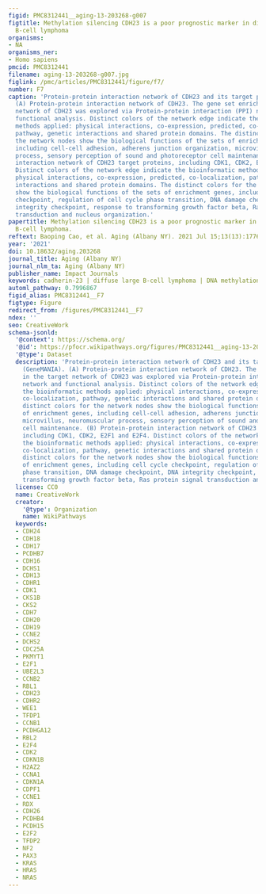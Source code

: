 ```yaml
---
figid: PMC8312441__aging-13-203268-g007
figtitle: Methylation silencing CDH23 is a poor prognostic marker in diffuse large
  B-cell lymphoma
organisms:
- NA
organisms_ner:
- Homo sapiens
pmcid: PMC8312441
filename: aging-13-203268-g007.jpg
figlink: /pmc/articles/PMC8312441/figure/f7/
number: F7
caption: 'Protein-protein interaction network of CDH23 and its target proteins (GeneMANIA).
  (A) Protein-protein interaction network of CDH23. The gene set enriched in the target
  network of CDH23 was explored via Protein-protein interaction (PPI) network and
  functional analysis. Distinct colors of the network edge indicate the bioinformatic
  methods applied: physical interactions, co-expression, predicted, co-localization,
  pathway, genetic interactions and shared protein domains. The distinct colors for
  the network nodes show the biological functions of the sets of enrichment genes,
  including cell-cell adhesion, adherens junction organization, microvillus, neuromuscular
  process, sensory perception of sound and photoreceptor cell maintenance. (B) Protein-protein
  interaction network of CDH23 target proteins, including CDK1, CDK2, E2F1 and E2F4.
  Distinct colors of the network edge indicate the bioinformatic methods applied:
  physical interactions, co-expression, predicted, co-localization, pathway, genetic
  interactions and shared protein domains. The distinct colors for the network nodes
  show the biological functions of the sets of enrichment genes, including cell cycle
  checkpoint, regulation of cell cycle phase transition, DNA damage checkpoint, DNA
  integrity checkpoint, response to transforming growth factor beta, Ras protein signal
  transduction and nucleus organization.'
papertitle: Methylation silencing CDH23 is a poor prognostic marker in diffuse large
  B-cell lymphoma.
reftext: Baoping Cao, et al. Aging (Albany NY). 2021 Jul 15;13(13):17768-17788.
year: '2021'
doi: 10.18632/aging.203268
journal_title: Aging (Albany NY)
journal_nlm_ta: Aging (Albany NY)
publisher_name: Impact Journals
keywords: cadherin-23 | diffuse large B-cell lymphoma | DNA methylation | CDK1 | CDK2
automl_pathway: 0.7996867
figid_alias: PMC8312441__F7
figtype: Figure
redirect_from: /figures/PMC8312441__F7
ndex: ''
seo: CreativeWork
schema-jsonld:
  '@context': https://schema.org/
  '@id': https://pfocr.wikipathways.org/figures/PMC8312441__aging-13-203268-g007.html
  '@type': Dataset
  description: 'Protein-protein interaction network of CDH23 and its target proteins
    (GeneMANIA). (A) Protein-protein interaction network of CDH23. The gene set enriched
    in the target network of CDH23 was explored via Protein-protein interaction (PPI)
    network and functional analysis. Distinct colors of the network edge indicate
    the bioinformatic methods applied: physical interactions, co-expression, predicted,
    co-localization, pathway, genetic interactions and shared protein domains. The
    distinct colors for the network nodes show the biological functions of the sets
    of enrichment genes, including cell-cell adhesion, adherens junction organization,
    microvillus, neuromuscular process, sensory perception of sound and photoreceptor
    cell maintenance. (B) Protein-protein interaction network of CDH23 target proteins,
    including CDK1, CDK2, E2F1 and E2F4. Distinct colors of the network edge indicate
    the bioinformatic methods applied: physical interactions, co-expression, predicted,
    co-localization, pathway, genetic interactions and shared protein domains. The
    distinct colors for the network nodes show the biological functions of the sets
    of enrichment genes, including cell cycle checkpoint, regulation of cell cycle
    phase transition, DNA damage checkpoint, DNA integrity checkpoint, response to
    transforming growth factor beta, Ras protein signal transduction and nucleus organization.'
  license: CC0
  name: CreativeWork
  creator:
    '@type': Organization
    name: WikiPathways
  keywords:
  - CDH24
  - CDH18
  - CDH17
  - PCDHB7
  - CDH16
  - DCHS1
  - CDH13
  - CDHR1
  - CDK1
  - CKS1B
  - CKS2
  - CDH7
  - CDH20
  - CDH19
  - CCNE2
  - DCHS2
  - CDC25A
  - PKMYT1
  - E2F1
  - UBE2L3
  - CCNB2
  - RBL1
  - CDH23
  - CDHR2
  - WEE1
  - TFDP1
  - CCNB1
  - PCDHGA12
  - RBL2
  - E2F4
  - CDK2
  - CDKN1B
  - H2AZ2
  - CCNA1
  - CDKN1A
  - CDPF1
  - CCNE1
  - RDX
  - CDH26
  - PCDHB4
  - PCDH15
  - E2F2
  - TFDP2
  - NF2
  - PAX3
  - KRAS
  - HRAS
  - NRAS
---
```

